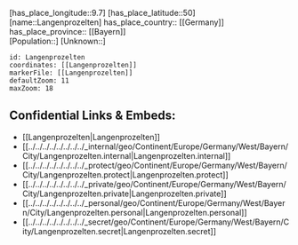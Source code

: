 ﻿---
location: [50,9.7] 
mapzoom: [7,12] 
mapmarker: city 
type: City
tags:
- geo/City


SpocWebEntityId: 31829
isDeleted: false
confidential: public

---
[has_place_longitude::9.7] 
[has_place_latitude::50] 
[name::Langenprozelten] 
has_place_country:: [[Germany]]  
has_place_province:: [[Bayern]]  
[Population::] 
[Unknown::] 


```leaflet
id: Langenprozelten
coordinates: [[Langenprozelten]] 
markerFile: [[Langenprozelten]] 
defaultZoom: 11 
maxZoom: 18
```


## Confidential Links & Embeds: 
- [[Langenprozelten|Langenprozelten]]  
- [[../../../../../../../../_internal/geo/Continent/Europe/Germany/West/Bayern/City/Langenprozelten.internal|Langenprozelten.internal]] 
- [[../../../../../../../../_protect/geo/Continent/Europe/Germany/West/Bayern/City/Langenprozelten.protect|Langenprozelten.protect]] 
- [[../../../../../../../../_private/geo/Continent/Europe/Germany/West/Bayern/City/Langenprozelten.private|Langenprozelten.private]] 
- [[../../../../../../../../_personal/geo/Continent/Europe/Germany/West/Bayern/City/Langenprozelten.personal|Langenprozelten.personal]] 
- [[../../../../../../../../_secret/geo/Continent/Europe/Germany/West/Bayern/City/Langenprozelten.secret|Langenprozelten.secret]] 

